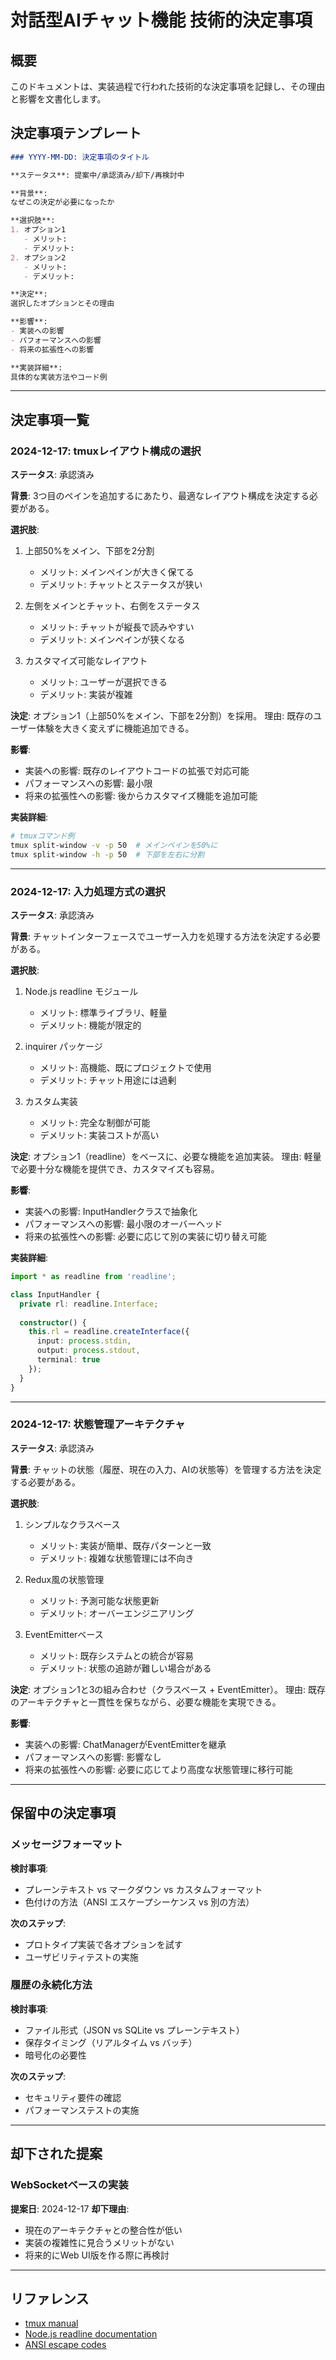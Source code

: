 # 対話型AIチャット機能 技術的決定事項

## 概要

このドキュメントは、実装過程で行われた技術的な決定事項を記録し、その理由と影響を文書化します。

## 決定事項テンプレート

```markdown
### YYYY-MM-DD: 決定事項のタイトル

**ステータス**: 提案中/承認済み/却下/再検討中

**背景**: 
なぜこの決定が必要になったか

**選択肢**:
1. オプション1
   - メリット:
   - デメリット:
2. オプション2
   - メリット:
   - デメリット:

**決定**: 
選択したオプションとその理由

**影響**:
- 実装への影響
- パフォーマンスへの影響
- 将来の拡張性への影響

**実装詳細**:
具体的な実装方法やコード例
```

---

## 決定事項一覧

### 2024-12-17: tmuxレイアウト構成の選択

**ステータス**: 承認済み

**背景**: 
3つ目のペインを追加するにあたり、最適なレイアウト構成を決定する必要がある。

**選択肢**:
1. 上部50%をメイン、下部を2分割
   - メリット: メインペインが大きく保てる
   - デメリット: チャットとステータスが狭い
   
2. 左側をメインとチャット、右側をステータス
   - メリット: チャットが縦長で読みやすい
   - デメリット: メインペインが狭くなる
   
3. カスタマイズ可能なレイアウト
   - メリット: ユーザーが選択できる
   - デメリット: 実装が複雑

**決定**: 
オプション1（上部50%をメイン、下部を2分割）を採用。
理由: 既存のユーザー体験を大きく変えずに機能追加できる。

**影響**:
- 実装への影響: 既存のレイアウトコードの拡張で対応可能
- パフォーマンスへの影響: 最小限
- 将来の拡張性への影響: 後からカスタマイズ機能を追加可能

**実装詳細**:
```bash
# tmuxコマンド例
tmux split-window -v -p 50  # メインペインを50%に
tmux split-window -h -p 50  # 下部を左右に分割
```

---

### 2024-12-17: 入力処理方式の選択

**ステータス**: 承認済み

**背景**: 
チャットインターフェースでユーザー入力を処理する方法を決定する必要がある。

**選択肢**:
1. Node.js readline モジュール
   - メリット: 標準ライブラリ、軽量
   - デメリット: 機能が限定的
   
2. inquirer パッケージ
   - メリット: 高機能、既にプロジェクトで使用
   - デメリット: チャット用途には過剰
   
3. カスタム実装
   - メリット: 完全な制御が可能
   - デメリット: 実装コストが高い

**決定**: 
オプション1（readline）をベースに、必要な機能を追加実装。
理由: 軽量で必要十分な機能を提供でき、カスタマイズも容易。

**影響**:
- 実装への影響: InputHandlerクラスで抽象化
- パフォーマンスへの影響: 最小限のオーバーヘッド
- 将来の拡張性への影響: 必要に応じて別の実装に切り替え可能

**実装詳細**:
```typescript
import * as readline from 'readline';

class InputHandler {
  private rl: readline.Interface;
  
  constructor() {
    this.rl = readline.createInterface({
      input: process.stdin,
      output: process.stdout,
      terminal: true
    });
  }
}
```

---

### 2024-12-17: 状態管理アーキテクチャ

**ステータス**: 承認済み

**背景**: 
チャットの状態（履歴、現在の入力、AIの状態等）を管理する方法を決定する必要がある。

**選択肢**:
1. シンプルなクラスベース
   - メリット: 実装が簡単、既存パターンと一致
   - デメリット: 複雑な状態管理には不向き
   
2. Redux風の状態管理
   - メリット: 予測可能な状態更新
   - デメリット: オーバーエンジニアリング
   
3. EventEmitterベース
   - メリット: 既存システムとの統合が容易
   - デメリット: 状態の追跡が難しい場合がある

**決定**: 
オプション1と3の組み合わせ（クラスベース + EventEmitter）。
理由: 既存のアーキテクチャと一貫性を保ちながら、必要な機能を実現できる。

**影響**:
- 実装への影響: ChatManagerがEventEmitterを継承
- パフォーマンスへの影響: 影響なし
- 将来の拡張性への影響: 必要に応じてより高度な状態管理に移行可能

---

## 保留中の決定事項

### メッセージフォーマット

**検討事項**:
- プレーンテキスト vs マークダウン vs カスタムフォーマット
- 色付けの方法（ANSI エスケープシーケンス vs 別の方法）

**次のステップ**:
- プロトタイプ実装で各オプションを試す
- ユーザビリティテストの実施

### 履歴の永続化方法

**検討事項**:
- ファイル形式（JSON vs SQLite vs プレーンテキスト）
- 保存タイミング（リアルタイム vs バッチ）
- 暗号化の必要性

**次のステップ**:
- セキュリティ要件の確認
- パフォーマンステストの実施

---

## 却下された提案

### WebSocketベースの実装

**提案日**: 2024-12-17
**却下理由**: 
- 現在のアーキテクチャとの整合性が低い
- 実装の複雑性に見合うメリットがない
- 将来的にWeb UI版を作る際に再検討

---

## リファレンス

- [tmux manual](https://man7.org/linux/man-pages/man1/tmux.1.html)
- [Node.js readline documentation](https://nodejs.org/api/readline.html)
- [ANSI escape codes](https://en.wikipedia.org/wiki/ANSI_escape_code)